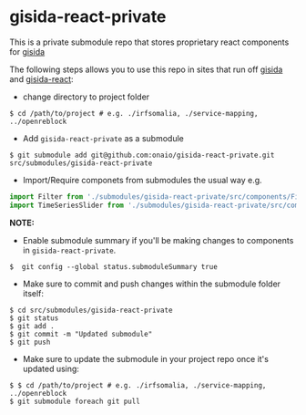 # gisida-react-private

This is a private submodule repo that stores proprietary react components for [gisida](https://github.com/onaio/gisida)

The following steps allows you  to use this repo in sites that run off [gisida](https://github.com/onaio/gisida) and [gisida-react](https://github.com/onaio/gisida-react):

- change directory to project folder

```shell
$ cd /path/to/project # e.g. ./irfsomalia, ./service-mapping, ../openreblock
```

- Add `gisida-react-private` as a submodule

```shell
$ git submodule add git@github.com:onaio/gisida-react-private.git src/submodules/gisida-react-private
```

- Import/Require componets from submodules the usual way e.g.

```javascript
import Filter from './submodules/gisida-react-private/src/components/Filter/Filter';
import TimeSeriesSlider from './submodules/gisida-react-private/src/components/TimeSeriesSlider/TimeSeriesSlider';
```


**NOTE:**
 - Enable submodule summary if you'll be making changes to components in `gisida-react-private`. 
```shell
$  git config --global status.submoduleSummary true

```
 - Make sure to commit and push changes within the submodule folder itself:
 
 ```shell
$ cd src/submodules/gisida-react-private
$ git status
$ git add .
$ git commit -m "Updated submodule"
$ git push

```

 - Make sure to update the submodule in your project repo once it's updated using:

```shell
$ $ cd /path/to/project # e.g. ./irfsomalia, ./service-mapping, ../openreblock
$ git submodule foreach git pull
```
